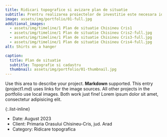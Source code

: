 ```yaml
---
title: Ridicari topografice si avizare plan de situatie
subtitle: Prentru realizarea proiectelor de investitie este necesara identificarea zonei impreuna cu toate caracteristicile particulare. Pentru acest lucru, este necesar realizarea unui plan de situatie, in functie de dimensiunile proiectului si dimnesiunea zonei de studiu.
image: assets/img/portfolio/01-full.jpg
additional_images:
  - assets/img/timeline/1 Plan de situatie Chisineu Cris1
  - assets/img/timeline/1 Plan de situatie Chisineu Cris2-full.jpg
  - assets/img/timeline/1 Plan de situatie Chisineu Cris3-full.jpg
  - assets/img/timeline/1 Plan de situatie Chisineu Cris4-full.jpg
alt: Shirts on a hanger

caption:
  title: Plan de situatie
  subtitle: Topografie si cadastru
  thumbnail: assets/img/portfolio/01-thumbnail.jpg
---
```

Use this area to describe your project. **Markdown** supported. This entry (project1.md) uses links for the image sources. All other projects in the portfolio use local images. Both work just fine! Lorem ipsum dolor sit amet, consectetur adipisicing elit. 

{:.list-inline}
- Date: August 2023
- Client: Primaria Orasului Chisineu-Cris, jud. Arad
- Category: Ridicare topografica

